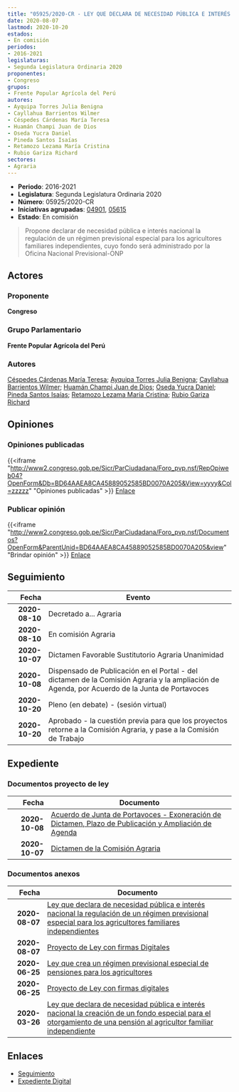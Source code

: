```yaml
---
title: "05925/2020-CR - LEY QUE DECLARA DE NECESIDAD PÚBLICA E INTERÉS NACIONAL LA REGULACIÓN DE UN RÉGIMEN PREVISIONAL ESPECIAL PARA LOS AGRICULTORES FAMILIARES INDEPENDIENTES"
date: 2020-08-07
lastmod: 2020-10-20
estados:
- En comisión
periodos:
- 2016-2021
legislaturas:
- Segunda Legislatura Ordinaria 2020
proponentes:
- Congreso
grupos:
- Frente Popular Agrícola del Perú
autores:
- Ayquipa Torres Julia Benigna
- Cayllahua Barrientos Wilmer
- Céspedes Cárdenas María Teresa
- Huamán Champi Juan de Dios
- Oseda Yucra Daniel
- Pineda Santos Isaías
- Retamozo Lezama María Cristina
- Rubio Gariza Richard
sectores:
- Agraria
---
```

- **Periodo**: 2016-2021
- **Legislatura**: Segunda Legislatura Ordinaria 2020
- **Número**: 05925/2020-CR
- **Iniciativas agrupadas**: [04901](../../04900/04901), [05615](../../05600/05615)
- **Estado**: En comisión

> Propone declarar de necesidad pública e interés nacional la regulación de un régimen previsional especial para los agricultores familiares independientes, cuyo fondo será administrado por la Oficina Nacional Previsional-ONP


## Actores

### Proponente

**Congreso**

### Grupo Parlamentario

**Frente Popular Agrícola del Perú**

### Autores

[Céspedes Cárdenas María Teresa](mailto:mailto:mcespedes@congreso.gob.pe); [Ayquipa Torres Julia Benigna](mailto:mailto:jayquipa@congreso.gob.pe); [Cayllahua Barrientos Wilmer](mailto:mailto:wcayllahua@congreso.gob.pe); [Huamán Champi Juan de Dios](mailto:mailto:jhuamanch@congreso.gob.pe); [Oseda Yucra Daniel](mailto:mailto:doseday@congreso.gob.pe); [Pineda Santos Isaías](mailto:mailto:ipineda@congreso.gob.pe); [Retamozo Lezama María Cristina](mailto:mailto:mretamozo@congreso.gob.pe); [Rubio Gariza Richard](mailto:mailto:rrubio@congreso.gob.pe)

## Opiniones

### Opiniones publicadas

{{<iframe "http://www2.congreso.gob.pe/Sicr/ParCiudadana/Foro_pvp.nsf/RepOpiweb04?OpenForm&Db=BD64AAEA8CA45889052585BD0070A205&View=yyyy&Col=zzzzz" "Opiniones publicadas" >}}
[Enlace](http://www2.congreso.gob.pe/Sicr/ParCiudadana/Foro_pvp.nsf/RepOpiweb04?OpenForm&Db=BD64AAEA8CA45889052585BD0070A205&View=yyyy&Col=zzzzz)

### Publicar opinión

{{<iframe "http://www2.congreso.gob.pe/Sicr/ParCiudadana/Foro_pvp.nsf/Documentos?OpenForm&ParentUnid=BD64AAEA8CA45889052585BD0070A205&view" "Brindar opinión" >}}
[Enlace](http://www2.congreso.gob.pe/Sicr/ParCiudadana/Foro_pvp.nsf/Documentos?OpenForm&ParentUnid=BD64AAEA8CA45889052585BD0070A205&view)


## Seguimiento

| Fecha | Evento |
|------:|--------|
| **2020-08-10** | Decretado a... Agraria |
| **2020-08-10** | En comisión Agraria |
| **2020-10-07** | Dictamen Favorable Sustitutorio Agraria Unanimidad |
| **2020-10-08** | Dispensado de Publicación en el Portal - del dictamen de la Comisión Agraria y la ampliación de Agenda, por Acuerdo de la Junta de Portavoces |
| **2020-10-20** | Pleno (en debate) - (sesión virtual) |
| **2020-10-20** | Aprobado - la cuestión previa para que los proyectos retorne a la Comisión Agraria, y pase a la Comisión de Trabajo |

## Expediente

### Documentos proyecto de ley

| Fecha | Documento |
|------:|-----------|
| **2020-10-08** | [Acuerdo de Junta de Portavoces - Exoneración de Dictamen, Plazo de Publicación y Ampliación de Agenda](https://leyes.congreso.gob.pe/Documentos/2016_2021/Acuerdos/Junta_Portavoces/AJP04901-20201008.pdf) |
| **2020-10-07** | [Dictamen de la Comisión Agraria](https://leyes.congreso.gob.pe/Documentos/2016_2021/Dictamenes/Proyectos_de_Ley/04901DC01MAY-20201007.pdf) |

### Documentos anexos

| Fecha | Documento |
|------:|-----------|
| **2020-08-07** | [Ley que declara de necesidad pública e interés nacional la regulación de un régimen previsional especial para los agricultores familiares independientes](http://www.leyes.congreso.gob.pe/Documentos/2016_2021/Proyectos_de_Ley_y_de_Resoluciones_Legislativas/PL05925-20200807.pdf) |
| **2020-08-07** | [Proyecto de Ley con firmas Digitales](http://www.leyes.congreso.gob.pe/Documentos/2016_2021/Proyectos_de_Ley_y_de_Resoluciones_Legislativas/Proyectos_Firmas_digitales/PL05925.pdf) |
| **2020-06-25** | [Ley que crea un régimen previsional especial de pensiones para los agricultores](http://www.leyes.congreso.gob.pe/Documentos/2016_2021/Proyectos_de_Ley_y_de_Resoluciones_Legislativas/PL05615-20200625.pdf) |
| **2020-06-25** | [Proyecto de Ley con firmas digitales](http://www.leyes.congreso.gob.pe/Documentos/2016_2021/Proyectos_de_Ley_y_de_Resoluciones_Legislativas/Proyectos_Firmas_digitales/PL05615.pdf) |
| **2020-03-26** | [Ley que declara de necesidad pública e interés nacional la creación de un fondo especial para el otorgamiento de una pensión al agricultor familiar independiente](http://www.leyes.congreso.gob.pe/Documentos/2016_2021/Proyectos_de_Ley_y_de_Resoluciones_Legislativas/PL04901_20200326..pdf) |

## Enlaces

- [Seguimiento](http://www2.congreso.gob.pe/Sicr/TraDocEstProc/CLProLey2016.nsf/f7fff46988ca05b1052578e100829cc7/5fb79118439b1167052585bd0077265d?OpenDocument)
- [Expediente Digital](http://www2.congreso.gob.pe/Sicr/TraDocEstProc/Expvirt_2011.nsf/visbusqptramdoc1621/05925?opendocument)

